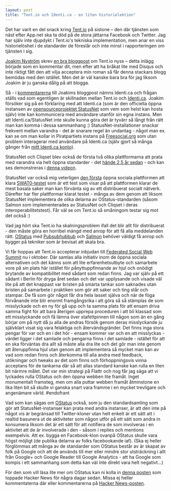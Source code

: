 ```yaml
---
layout: post
title: "Tent.io och Identi.ca - en liten historielektion"
---
```


Det har varit en del snack kring [Tent.io](http://tent.io/) på sistone – den där tjänsten som näst efter App.net ska ta död på de stora jättarna Facebook och Twitter. Jag har själv inte djupdykt i Tent.io's tekniska implementation, men anar en viss historielöshet i de standarder de föreslår och inte minst i rapporteringen om tjänsten i sig.

[Joakim Nyström](http://jnystromdesign.se/) skrev [en bra bloggpost](http://jnystromdesign.se/2012/10/tent-protokollet-som-oppnar-upp-den-sociala-webben/) om Tent.io nyss – detta inlägg började som en kommentar dit, men efter att ha bråkat lite med Disqus och inte riktigt fått den att vilja acceptera min roman så får denna stackars blogg bemödas med den istället. Men det är väl kanske bara bra för jag liksom Joakim är ju ganska dålig på att blogga.

Så - i [kommentarerna](http://jnystromdesign.se/2012/10/tent-protokollet-som-oppnar-upp-den-sociala-webben/comment-page-1/#comment-668124154) till Joakims bloggpost nämns Identi.ca och frågan ställs vad som egentligen är skillnaden mellan Tent.io och [Identi.ca](http://identi.ca/). Joakim försöker sig på en förklaring med att Identi.ca (som är den officiella öppna instansen av [opensourceprojektet StatusNet](http://status.net/open-source) som vem som helst kan hosta själv) inte kan kommunicera med användare utanför sin egna instans. Men att Identi.ca/StatusNet inte skulle kunna göra det är tyvärr så långt från rätt man kan komma i dessa sammanhang :) StatusNet-installationer snackar frekvent mellan varandra - det är snarare regel än undantag - något man ex. kan se om man kollar in Piratpartiets instans på [Freesocial.org](https://freesocial.org/) som utan problem interagerar med användare på Identi.ca (själv gjort så många gånger från [mitt Identi.ca konto](http://identi.ca/voxpelli)).

StatusNet och Cliqset blev också de första två olika plattformarna att prata med varandra via helt öppna standarder - det [hände 2,5 år sedan](http://www.readwriteweb.com/archives/cross-network_commenting_protocol_could_crack_face.php) - och kan ses demonstreras i [denna videon](http://www.youtube.com/watch?v=JQQsFRxuyJ0).

StatusNet var också mig veterligen [den första](http://status.net/2010/09/10/statusnet-is-ready-for-swat0-testing) öppna sociala plattformen att klara [SWAT0-testet](http://www.w3.org/2005/Incubator/federatedsocialweb/wiki/SWAT0 ) som är ett test som visar på att plattformen klarar de mest basala saker man kan förvänta sig av ett distribuerat socialt nätverk.  Därefter har fler plattformar klarat testet - många av dem genom att liksom StatusNet implementera de olika delarna av OStatus-standarden (såsom Salmon som implementerades av StatusNet och Cliqset i deras interoperabilitetstest). Får väl se om Tent.io så småningom testar sig mot det också :)

Vad jag hört ska Tent.io ha skalningsproblem ifall det blir allt för distribuerat - den måste göra en horribel mängd med anrop för att få alla meddelanden rätt. [OStatus](http://ostatus.org/) med [Pubsubhubbub](http://code.google.com/p/pubsubhubbub/) och [Salmon](http://www.salmon-protocol.org/) behöver väldigt få anrop och bygger på tekniker som är bevisat att skala bra.

Vi får hoppas att Tent.io accepterar inbjudan till [Federated Social Web Summit](http://www.w3.org/2005/Incubator/federatedsocialweb/wiki/Federated_Social_Web_Summit_2012) nu i oktober. Där samlas alla initiativ inom de öppna sociala alternativen och det känns som att lite erfarenhetsutbyte och samarbete vore på sin plats här istället för pånyttuppfinnande av hjul och onödigt brytande av kompatibilitet med sådant som redan finns. Jag var själv på ett sådant i Berlin för dryga året sedan och det var upplysande och visade väl lite på att det knappast var bristen på smarta tankar som saknades utan bristen på samarbete i praktiken som gör att saker och ting står och stampar. De få som gör något får dra hela lasset själva och när de föga förvånande inte blir enormt framgångsrika i att göra så så stämplas de som misslyckade och en ny för gå upp och ta samma plats för att ensam driva samma fight för att bara återigen upprepa proceduren i att bli klassad som ett misslyckande och få lämna över stafettpinnen till någon som än en gång börjar om på nytt då ju alla de andras försök genom deras misslyckande ju självklart visat sig vara felaktiga och återvändsgränder. Det finns inga stora pengar för var och en i det hör - ensam kommer var och en att misslyckas - värdet ligger i det samlade och pengarna finns i det samlade - istället för att en ska förväntas dra allt så måste alla dra lite och det gör man inte genom att återuppfinna hjul utan genom att implementera så mycket man kan av vad som redan finns och återkomma till alla andra med feedback, utökningar och tweaks av det som finns och förhoppningsvis vinna acceptans för de tankarna där så att allas standard kanske kan rulla en liten bit närmre målet. Det var min strategi på Flattr och nog får jag säga att vi lyckades rulla OStatus och den öppna webben lite framåt. Inget monumentalt framsteg, men om alla puttar webben framåt åtminstone en lika liten bit så skulle vi ganska snart vara framme i en mycket trevligare och angenämare värld. #endofrant

Vad som kan sägas om [OStatus](http://ostatus.org/) också, som ju den standardsamling som gör att StatusNet-instanser kan prata med andra instanser, är att den inte på något vis är begränsad till Twitter-kloner utan helt enkelt är ett sätt att i realtid basunera ut de aktiviteter som någon utför på ett sätt som andra in konsumera liksom det är ett sätt för att notifiera de som involveras i en aktivitet att de är involverade i den - såsom i replies och mentions exempelvis. Att ex. bygga en Facebook-klon ovanpå OStatus skulle vara högst möjligt (de publika delarna av folks facebookande iaf). (Ska ej heller förglömmas att många av de standarder som OStatus består av är skapat av folk på Google och att de används till mer eller mindre stor utsträckning i allt från Google+ och Google Reader till Google Analytics - att ha Google som kompis i ett sammanhang som detta kan väl inte direkt vara helt negativt...)

För den som vill läsa lite mer om OStatus kan ni kolla in [denna posten](http://chrismdp.com/2012/09/ostatus-like-twitter-but-open/) som toppade Hacker News för några dagar sedan.  Missa ej heller kommentaterna där eller kommentarerna på [Hacker News-posten](https://news.ycombinator.com/item?id=4574858).